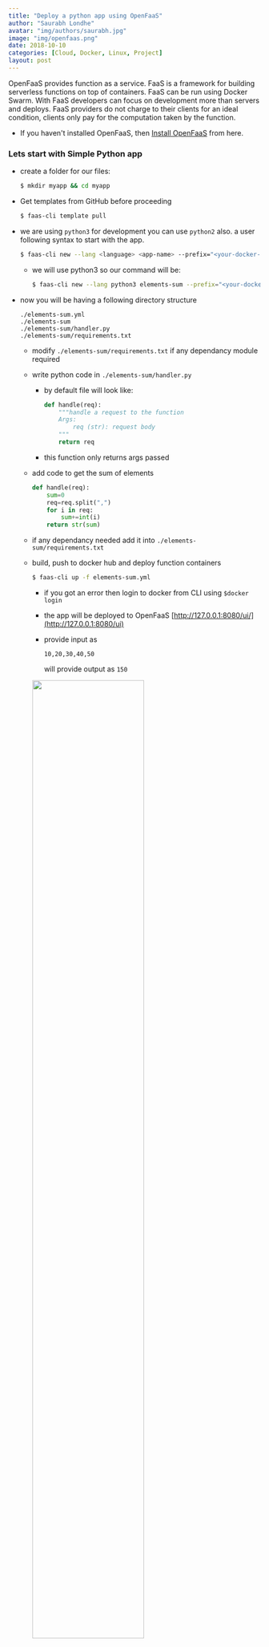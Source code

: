 ```yaml
---
title: "Deploy a python app using OpenFaaS"
author: "Saurabh Londhe"
avatar: "img/authors/saurabh.jpg"
image: "img/openfaas.png"
date: 2018-10-10
categories: [Cloud, Docker, Linux, Project]
layout: post
---
```


OpenFaaS provides function as a service. FaaS is a framework for building serverless functions on top of containers. FaaS can be run using Docker Swarm.
With FaaS developers can focus on development more than servers and deploys. FaaS providers do not charge to their clients for an ideal condition, clients only pay for the computation taken by the function.

- If you haven't installed OpenFaaS, then [Install OpenFaaS](https://github.com/openfaas/workshop/blob/master/lab1.md) from here.

### Lets start with Simple Python app

- create a folder for our files:

  ```sh
  $ mkdir myapp && cd myapp
  ```

- Get templates from GitHub before proceeding

  ```sh
  $ faas-cli template pull
  ```

- we are using `python3` for development you can use `python2` also. a user following syntax to start with the app.

  ```sh
  $ faas-cli new --lang <language> <app-name> --prefix="<your-docker-username>"
  ```

  - we will use python3 so our command will be:

    ```sh
    $ faas-cli new --lang python3 elements-sum --prefix="<your-docker-username>"
    ```

- now you will be having a following directory structure

      ./elements-sum.yml
      ./elements-sum
      ./elements-sum/handler.py
      ./elements-sum/requirements.txt

  - modify `./elements-sum/requirements.txt` if any dependancy module required
  - write python code in `./elements-sum/handler.py`

    - by default file will look like:

      ```python
      def handle(req):
          """handle a request to the function
          Args:
              req (str): request body
          """
          return req
      ```

    - this function only returns args passed

  - add code to get the sum of elements

    ```python
    def handle(req):
        sum=0
        req=req.split(",")
        for i in req:
            sum+=int(i)
        return str(sum)
    ```

  - if any dependancy needed add it into `./elements-sum/requirements.txt`

  - build, push to docker hub and deploy function containers

    ```sh
    $ faas-cli up -f elements-sum.yml
    ```

    - if you got an error then login to docker from CLI using `$docker login`
    - the app will be deployed to OpenFaaS [http://127.0.0.1:8080/ui/](http://127.0.0.1:8080/ui)
    - provide input as

      `10,20,30,40,50`

      will provide output as `150`

    <img src="https://saurabhlondhe.github.io/static/assets/img/blog/openfaas/openfaas_demo1.png" style="width: 70%">

    - or

      ```sh
      $ echo 10,20,30,40,50 | faas-cli invoke elements-sum
      ```

  - You can add other functions in `./elements-sum/handler.py`

As well as python we can deploy many apps written in different languages
